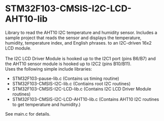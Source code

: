 # STM32F103-CMSIS-I2C-LCD-AHT10-lib
Library to read the AHT10 I2C temperature and humidity sensor. Includes a sample project that reads the sensor
and displays the temperature, humidity, temperature index, and English phrases. to an I2C-driven 16x2 LCD module.
<br><br>
The I2C LCD Driver Module is hooked up to the I2C1 port (pins B6/B7) and the AHT10 sensor module is
hooked up to I2C2 (pins B10/B11).
<br>
Uses the following simple include libraries:
- STM32F103-pause-lib.c          (Contains us timing routine)
- STM32F103-CMSIS-I2C-lib.c      (Contiains root I2C routines)
- STM32F103-CMSIS-I2C-LCD-lib.c  (Contains I2C LCD Driver Module routines)
- STM32F103-CMSIS-I2C-LCD-AHT10-lib.c  (Contains AHT10 I2C routines to get temperature and humidity.)

See main.c for details.
